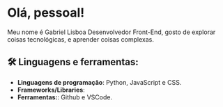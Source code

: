 # **Olá, pessoal!**  
Meu nome é Gabriel Lisboa Desenvolvedor Front-End, gosto de explorar coisas tecnológicas, e aprender coisas complexas.


## 🛠️ Linguagens e ferramentas:
- **Linguagens de programação**: Python, JavaScript e CSS.
- **Frameworks/Libraries**: 
- **Ferramentas:**: Github e VSCode.

    
